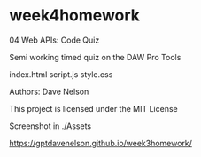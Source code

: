 # week4homework

04 Web APIs: Code Quiz

Semi working timed quiz on the DAW Pro Tools

index.html
script.js
style.css

Authors: Dave Nelson

This project is licensed under the MIT License

Screenshot in ./Assets

https://gptdavenelson.github.io/week3homework/

